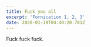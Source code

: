 ```yaml
---
title: Fuck you all
excerpt: 'Fornication 1, 2, 3'
date: 2020-01-19T04:40:20.781Z
---
```

Fuck fuck fuck.
